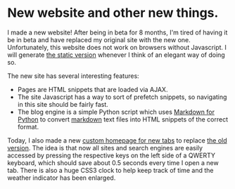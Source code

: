 New website and other new things.
=========
I made a new website! After being in beta for 8 months, I'm tired of having it be in beta and have replaced my original site with the new one. Unfortunately, this website does not work on browsers without Javascript. I will generate [the static version](http://static.dllu.net) whenever I think of an elegant way of doing so.

The new site has several interesting features:

* Pages are HTML snippets that are loaded via AJAX.
* The site Javascript has a way to sort of prefetch snippets, so navigating in this site should be fairly fast.
* The blog engine is a simple Python script which uses [Markdown for Python](https://pypi.python.org/pypi/Markdown) to convert [markdown](http://daringfireball.net/projects/markdown/) text files into HTML snippets of the correct format.

Today, I also made a new [custom homepage for new tabs](wob2) to replace [the old version](wob). The idea is that now all sites and search engines are easily accessed by pressing the respective keys on the left side of a QWERTY keyboard, which should save about 0.5 seconds every time I open a new tab. There is also a huge CSS3 clock to help keep track of time and the weather indicator has been enlarged.
